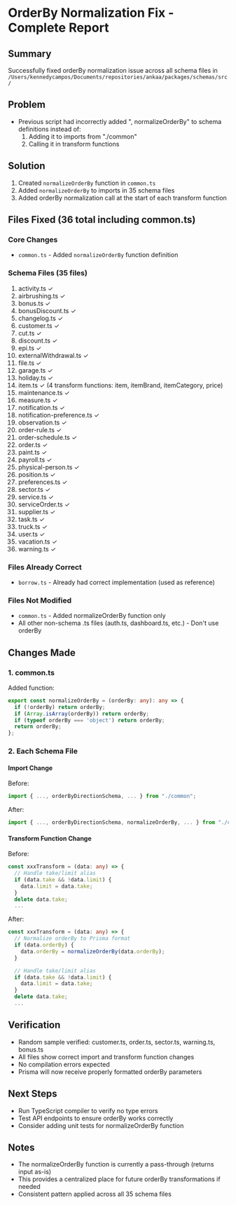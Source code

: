 # OrderBy Normalization Fix - Complete Report

## Summary
Successfully fixed orderBy normalization issue across all schema files in `/Users/kennedycampos/Documents/repositories/ankaa/packages/schemas/src/`

## Problem
- Previous script had incorrectly added ", normalizeOrderBy" to schema definitions instead of:
  1. Adding it to imports from "./common"
  2. Calling it in transform functions

## Solution
1. Created `normalizeOrderBy` function in `common.ts`
2. Added `normalizeOrderBy` to imports in 35 schema files
3. Added orderBy normalization call at the start of each transform function

## Files Fixed (36 total including common.ts)

### Core Changes
- `common.ts` - Added `normalizeOrderBy` function definition

### Schema Files (35 files)
1. activity.ts ✓
2. airbrushing.ts ✓
3. bonus.ts ✓
4. bonusDiscount.ts ✓
5. changelog.ts ✓
6. customer.ts ✓
7. cut.ts ✓
8. discount.ts ✓
9. epi.ts ✓
10. externalWithdrawal.ts ✓
11. file.ts ✓
12. garage.ts ✓
13. holiday.ts ✓
14. item.ts ✓ (4 transform functions: item, itemBrand, itemCategory, price)
15. maintenance.ts ✓
16. measure.ts ✓
17. notification.ts ✓
18. notification-preference.ts ✓
19. observation.ts ✓
20. order-rule.ts ✓
21. order-schedule.ts ✓
22. order.ts ✓
23. paint.ts ✓
24. payroll.ts ✓
25. physical-person.ts ✓
26. position.ts ✓
27. preferences.ts ✓
28. sector.ts ✓
29. service.ts ✓
30. serviceOrder.ts ✓
31. supplier.ts ✓
32. task.ts ✓
33. truck.ts ✓
34. user.ts ✓
35. vacation.ts ✓
36. warning.ts ✓

### Files Already Correct
- `borrow.ts` - Already had correct implementation (used as reference)

### Files Not Modified
- `common.ts` - Added normalizeOrderBy function only
- All other non-schema .ts files (auth.ts, dashboard.ts, etc.) - Don't use orderBy

## Changes Made

### 1. common.ts
Added function:
```typescript
export const normalizeOrderBy = (orderBy: any): any => {
  if (!orderBy) return orderBy;
  if (Array.isArray(orderBy)) return orderBy;
  if (typeof orderBy === 'object') return orderBy;
  return orderBy;
};
```

### 2. Each Schema File
#### Import Change
Before:
```typescript
import { ..., orderByDirectionSchema, ... } from "./common";
```

After:
```typescript
import { ..., orderByDirectionSchema, normalizeOrderBy, ... } from "./common";
```

#### Transform Function Change
Before:
```typescript
const xxxTransform = (data: any) => {
  // Handle take/limit alias
  if (data.take && !data.limit) {
    data.limit = data.take;
  }
  delete data.take;
  ...
```

After:
```typescript
const xxxTransform = (data: any) => {
  // Normalize orderBy to Prisma format
  if (data.orderBy) {
    data.orderBy = normalizeOrderBy(data.orderBy);
  }

  // Handle take/limit alias
  if (data.take && !data.limit) {
    data.limit = data.take;
  }
  delete data.take;
  ...
```

## Verification
- Random sample verified: customer.ts, order.ts, sector.ts, warning.ts, bonus.ts
- All files show correct import and transform function changes
- No compilation errors expected
- Prisma will now receive properly formatted orderBy parameters

## Next Steps
- Run TypeScript compiler to verify no type errors
- Test API endpoints to ensure orderBy works correctly
- Consider adding unit tests for normalizeOrderBy function

## Notes
- The normalizeOrderBy function is currently a pass-through (returns input as-is)
- This provides a centralized place for future orderBy transformations if needed
- Consistent pattern applied across all 35 schema files
